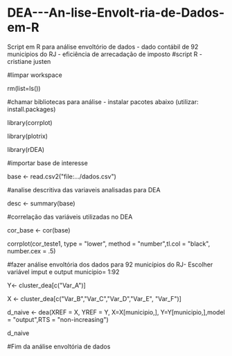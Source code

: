 # DEA---An-lise-Envolt-ria-de-Dados-em-R
Script em R para análise envoltório de dados - dado contábil de 92 municipios do RJ - eficiência de arrecadação de imposto
#script R - cristiane justen 

#limpar workspace

rm(list=ls())

#chamar bibliotecas para análise - instalar pacotes abaixo (utilizar: install.packages)

library(corrplot)

library(plotrix)

library(rDEA)

#importar base de interesse

base <- read.csv2("file:.../dados.csv")

#analise descritiva das variaveis analisadas para DEA

desc <- summary(base)

#correlação das variáveis utilizadas no DEA

cor_base <- cor(base)

corrplot(cor_teste1, type = "lower", method = "number",tl.col = "black", number.cex = .5)

#fazer análise envoltória dos dados para 92 municípios do RJ- Escolher variável imput e output
municipio= 1:92

Y<- cluster_dea[c("Var_A")]

X <- cluster_dea[c("Var_B","Var_C","Var_D","Var_E", "Var_F")]

d_naive <- dea(XREF = X, YREF = Y, X=X[municipio,], Y=Y[municipio,],model = "output",RTS = "non-increasing")

d_naive

#Fim da análise envoltória de dados
